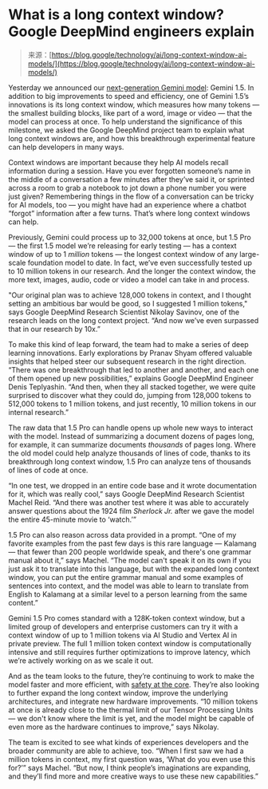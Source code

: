 <!--yml
category: 未分类
date: 2024-05-27 15:01:33
-->

# What is a long context window? Google DeepMind engineers explain

> 来源：[https://blog.google/technology/ai/long-context-window-ai-models/](https://blog.google/technology/ai/long-context-window-ai-models/)

Yesterday we announced our [next-generation Gemini model](https://blog.google/technology/ai/google-gemini-next-generation-model-february-2024): Gemini 1.5\. In addition to big improvements to speed and efficiency, one of Gemini 1.5’s innovations is its long context window, which measures how many tokens — the smallest building blocks, like part of a word, image or video — that the model can process at once. To help understand the significance of this milestone, we asked the Google DeepMind project team to explain what long context windows are, and how this breakthrough experimental feature can help developers in many ways.

Context windows are important because they help AI models recall information during a session. Have you ever forgotten someone’s name in the middle of a conversation a few minutes after they’ve said it, or sprinted across a room to grab a notebook to jot down a phone number you were just given? Remembering things in the flow of a conversation can be tricky for AI models, too — you might have had an experience where a chatbot “forgot” information after a few turns. That’s where long context windows can help.

Previously, Gemini could process up to 32,000 tokens at once, but 1.5 Pro — the first 1.5 model we’re releasing for early testing — has a context window of up to 1 *million* tokens — the longest context window of any large-scale foundation model to date. In fact, we’ve even successfully tested up to 10 million tokens in our research. And the longer the context window, the more text, images, audio, code or video a model can take in and process.

"Our original plan was to achieve 128,000 tokens in context, and I thought setting an ambitious bar would be good, so I suggested 1 million tokens," says Google DeepMind Research Scientist Nikolay Savinov, one of the research leads on the long context project. “And now we’ve even surpassed that in our research by 10x.”

To make this kind of leap forward, the team had to make a series of deep learning innovations. Early explorations by Pranav Shyam offered valuable insights that helped steer our subsequent research in the right direction. “There was one breakthrough that led to another and another, and each one of them opened up new possibilities,” explains Google DeepMind Engineer Denis Teplyashin. “And then, when they all stacked together, we were quite surprised to discover what they could do, jumping from 128,000 tokens to 512,000 tokens to 1 million tokens, and just recently, 10 million tokens in our internal research.”

The raw data that 1.5 Pro can handle opens up whole new ways to interact with the model. Instead of summarizing a document dozens of pages long, for example, it can summarize documents *thousands* of pages long. Where the old model could help analyze thousands of lines of code, thanks to its breakthrough long context window, 1.5 Pro can analyze tens of thousands of lines of code at once.

“In one test, we dropped in an entire code base and it wrote documentation for it, which was really cool,” says Google DeepMind Research Scientist Machel Reid. “And there was another test where it was able to accurately answer questions about the 1924 film *Sherlock Jr.* after we gave the model the entire 45-minute movie to ‘watch.’”

1.5 Pro can also reason across data provided in a prompt. “One of my favorite examples from the past few days is this rare language — Kalamang — that fewer than 200 people worldwide speak, and there's one grammar manual about it,” says Machel. “The model can't speak it on its own if you just ask it to translate into this language, but with the expanded long context window, you can put the entire grammar manual and some examples of sentences into context, and the model was able to learn to translate from English to Kalamang at a similar level to a person learning from the same content.”

Gemini 1.5 Pro comes standard with a 128K-token context window, but a limited group of developers and enterprise customers can try it with a context window of up to 1 million tokens via AI Studio and Vertex AI in private preview. The full 1 million token context window is computationally intensive and still requires further optimizations to improve latency, which we’re actively working on as we scale it out.

And as the team looks to the future, they’re continuing to work to make the model faster and more efficient, with [safety at the core](https://blog.google/technology/ai/google-gemini-next-generation-model-february-2024/#ethics-safety). They’re also looking to further expand the long context window, improve the underlying architectures, and integrate new hardware improvements. “10 million tokens at once is already close to the thermal limit of our Tensor Processing Units — we don't know where the limit is yet, and the model might be capable of even more as the hardware continues to improve,” says Nikolay.

The team is excited to see what kinds of experiences developers and the broader community are able to achieve, too. “When I first saw we had a million tokens in context, my first question was, ‘What do you even use this for?’” says Machel. “But now, I think people’s imaginations are expanding, and they’ll find more and more creative ways to use these new capabilities.”